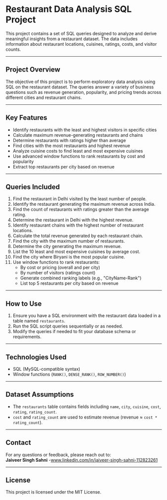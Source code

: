 # Restaurant Data Analysis SQL Project

This project contains a set of SQL queries designed to analyze and derive meaningful insights from a restaurant dataset. The data includes information about restaurant locations, cuisines, ratings, costs, and visitor counts.

---

## Project Overview

The objective of this project is to perform exploratory data analysis using SQL on the restaurant dataset. The queries answer a variety of business questions such as revenue generation, popularity, and pricing trends across different cities and restaurant chains.

---

## Key Features

- Identify restaurants with the least and highest visitors in specific cities
- Calculate maximum revenue-generating restaurants and chains
- Determine restaurants with ratings higher than average
- Find cities with the most restaurants and highest revenue
- Analyze cuisine costs to find least and most expensive cuisines
- Use advanced window functions to rank restaurants by cost and popularity
- Extract top restaurants per city based on revenue

---

## Queries Included

1. Find the restaurant in Delhi visited by the least number of people.
2. Identify the restaurant generating the maximum revenue across India.
3. Find the count of restaurants with ratings greater than the average rating.
4. Determine the restaurant in Delhi with the highest revenue.
5. Identify restaurant chains with the highest number of restaurant locations.
6. Calculate the total revenue generated by each restaurant chain.
7. Find the city with the maximum number of restaurants.
8. Determine the city generating the maximum revenue.
9. List the 10 least and most expensive cuisines by average cost.
10. Find the city where Biryani is the most popular cuisine.
11. Use window functions to rank restaurants:
    - By cost or pricing (overall and per city)
    - By number of visitors (ratings count)
    - Generate combined ranking labels (e.g., "CityName-Rank")
    - List top 5 restaurants per city based on revenue

---

## How to Use

1. Ensure you have a SQL environment with the restaurant data loaded in a table named `restaurants`.
2. Run the SQL script queries sequentially or as needed.
3. Modify the queries if needed to fit your database schema or requirements.

---

## Technologies Used

- SQL (MySQL-compatible syntax)
- Window functions (`RANK()`, `DENSE_RANK()`, `ROW_NUMBER()`)

---

## Dataset Assumptions

- The `restaurants` table contains fields including `name`, `city`, `cuisine`, `cost`, `rating`, `rating_count`.
- `cost` and `rating_count` are used to estimate revenue (revenue ≈ `cost * rating_count`).

---

## Contact

For any questions or feedback, please reach out to:  
**Jaiveer Singh Sahni** -www.linkedin.com/in/jaiveer-singh-sahni-112823261 

---

## License

This project is licensed under the MIT License.
